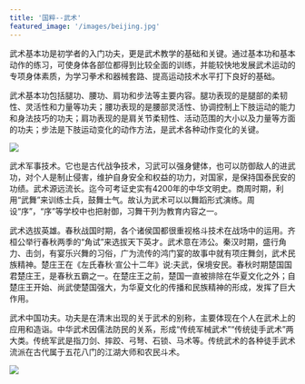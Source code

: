 ```yaml
---
title: '国粹--武术'
featured_image: '/images/beijing.jpg'
---
```


武术基本功是初学者的入门功夫，更是武术教学的基础和关键。通过基本功和基本动作的练习，可使身体各部位都得到比较全面的训练，并能较快地发展武术运动的专项身体素质，为学习拳术和器械套路、提高运动技术水平打下良好的基础。 

武术基本功包括腿功、腰功、肩功和步法等主要内容。腿功表现的是腿部的柔韧性、灵活性和力量等功夫；腰功表现的是腰部灵活性、协调控制上下肢运动的能力和身法技巧的功夫；肩功表现的是肩关节柔韧性、活动范围的大小以及力量等方面的功夫；步法是下肢运动变化的动作方法，是武术各种动作变化的关键。

![](/images/wushus.jpg)

武术军事技术。它也是古代战争技术，习武可以强身健体，也可以防御敌人的进武功，对个人是制止侵害，维护自身安全和权益的功力，对国家，是保持国泰民安的功绩。武术源远流长。迄今可考证史实有4200年的中华文明史。商周时期，利用“武舞”来训练士兵，鼓舞士气。故认为武术可以以舞蹈形式演练。周设“序”，“序”等学校中也把射御，习舞干列为教育内容之一。

武术选拔英雄。春秋战国时期，各个诸侯国都很重视格斗技术在战场中的运用。齐桓公举行春秋两季的“角试”来选拔天下英才。武术意在沛公。秦汉时期，盛行角力、击剑，有宴乐兴舞的习俗，广为流传的鸿门宴的故事中就有项庄舞剑，武术民族精神。楚庄王在《左氏春秋·宣公十二年》说:夫武，保境安民。春秋时期楚国国君楚庄王，是春秋五霸之一。在楚庄王之前，楚国一直被排除在华夏文化之外；自楚庄王开始、尚武使楚国强大，为华夏文化的传播和民族精神的形成，发挥了巨大作用。

武术中国功夫。功夫是在清末出现的关于武术的别称，主要体现在个人在武术上的应用和造诣。中华武术因儒法防民的关系，形成“传统军械武术”“传统徒手武术”两大类。传统军武是指刀剑、摔跤、弓弩、石锁、马术等。传统武术的各种徒手武术流派在古代属于五花八门的江湖大师和农民斗术。

![](/images/wushu.jpg)
